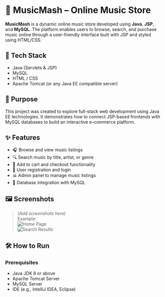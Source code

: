 # 🎵 MusicMash – Online Music Store

**MusicMash** is a dynamic online music store developed using **Java**, **JSP**, and **MySQL**. The platform enables users to browse, search, and purchase music online through a user-friendly interface built with JSP and styled using HTML/CSS.

## 🧰 Tech Stack

- Java (Servlets & JSP)
- MySQL
- HTML / CSS
- Apache Tomcat (or any Java EE compatible server)

## 🎯 Purpose

This project was created to explore full-stack web development using Java EE technologies. It demonstrates how to connect JSP-based frontends with MySQL databases to build an interactive e-commerce platform.

## ✨ Features

- 🎧 Browse and view music listings  
- 🔍 Search music by title, artist, or genre  
- 🛒 Add to cart and checkout functionality  
- 👤 User registration and login  
- 📊 Admin panel to manage music listings  
- 💾 Database integration with MySQL

## 🖼️ Screenshots

> *(Add screenshots here)*  
> Example:  
> ![Home Page](screenshots/homepage.png)  
> ![Search Results](screenshots/search.png)

## 🛠️ How to Run

### Prerequisites

- Java JDK 8 or above  
- Apache Tomcat Server  
- MySQL Server  
- IDE (e.g., IntelliJ IDEA, Eclipse)

